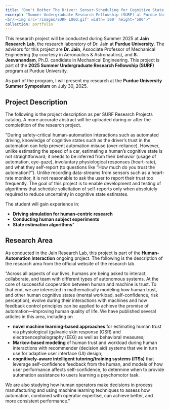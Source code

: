 ```yaml
---
title: "Don't Bother The Driver: Sensor-Scheduling for Cognitive State Estimation During Automated Driving."
excerpt: "Summer Undergraduate Research Fellowship (SURF) at Purdue University.
<br/><img src='/images/SURF LOGO.gif' width='300' height='500'>"
collection: portfolio
---
```


This research project will be conducted during Summer 2025 at **Jain Research Lab**, the research laboratory of Dr. Jain at **Purdue University**.
The advisors for this project are **Dr. Jain**, Associate Professor of Mechanical Engineering (by courtesy in Aeronautics & Astronautics), and
**S. Jeevanandam**, Ph.D. candidate in Mechanical Engineering.
This project is part of the **2025 Summer Undergraduate Research Fellowship (SURF)** program at Purdue University.

As part of the program, I will present my research at the **Purdue University Summer Symposium** on July 30, 2025.

## Project Description

The following is the project description as per SURF Research Projects catalog. A more accurate abstract will be uploaded
during or after the completition of the research project.

"During safety-critical human-automation interactions such as automated driving,
knowledge of cognitive states such as the driver’s trust in the automation can help prevent automation misuse (over-reliance).
However, unlike estimating the speed of a car, estimating a human’s cognitive state is not straightforward;
it needs to be inferred from their behavior (usage of automation, eye-gaze), involuntary physiological responses (heart-rate),
and what they self-report (to questions like “How much do you trust the automation?”).
Unlike recording data-streams from sensors such as a heart-rate monitor, it is not reasonable to ask the user
to report their trust too frequently. The goal of this project is to enable development and testing of algorithms that
schedule solicitation of self-reports only when absolutely required to reduce uncertainty in cognitive state estimates.

The student will gain experience in:

- **Driving simulation for human-centric research**
- **Conducting human subject experiments**
- **State estimation algorithms**"

## Research Area

As conducted in the Jain Research Lab, this project is part of the **Human-Automation Interaction** ongoing project.
The following is the description of the research area from the official website of the research lab.

"Across all aspects of our lives, humans are being asked to interact, collaborate, and team with different types of autonomous systems.
At the core of successful cooperation between human and machine is trust. To that end, we are interested in mathematically modeling
how human trust, and other human cognitive states (mental workload, self-confidence, risk perception), evolve during their interactions with
machines and how feedback control principles can be applied to achieve the promise of automation—improving human quality of life.
We have published several articles in this area, including on

* **novel machine learning-based approaches** for estimating human trust via physiological (galvanic skin response (GSR) and electroencephalography (EEG) as well as behavioral measures;
* **Markov-based modeling** of human trust and workload during human interactions with recommender (decision aid) systems that we in turn use for adaptive user interface (UI) design;
* **cognitively-aware intelligent tutoring/training systems (ITSs)** that leverage self-confidence feedback from the human, and models of how user performance affects self-confidence, to determine when to provide automation assistance to users learning a psychomotor task.

We are also studying how human operators make decisions in process manufacturing and using machine learning techniques 
to assess how automation, combined with operator expertise, can achieve better, and more consistent performance."
